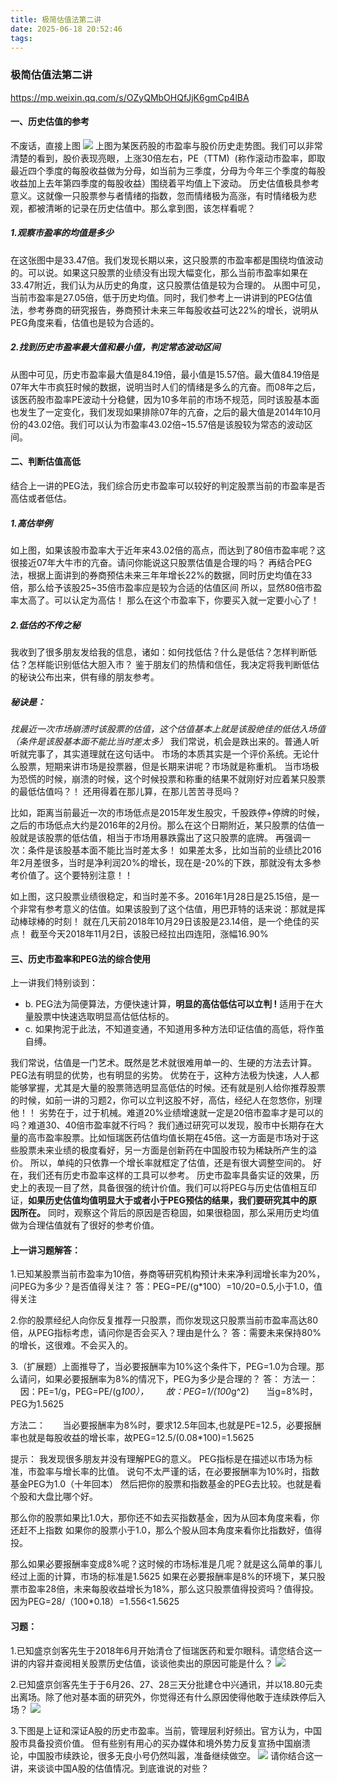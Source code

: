 ```yaml
---
title: 极简估值法第二讲
date: 2025-06-18 20:52:46
tags:
---
```

### 极简估值法第二讲
https://mp.weixin.qq.com/s/OZyQMbOHQfJjK6gmCp4lBA
#### 一、历史估值的参考
不废话，直接上图
![](./极简估值法第二讲/1.jpg)
上图为某医药股的市盈率与股价历史走势图。我们可以非常清楚的看到，股价表现亮眼，上涨30倍左右，PE（TTM)  (称作滚动市盈率，即取最近四个季度的每股收益做为分母，如当前为三季度，分母为今年三个季度的每股收益加上去年第四季度的每股收益）围绕着平均值上下波动。
历史估值极具参考意义。这就像一只股票参与者情绪的指数，忽而情绪极为高涨，有时情绪极为悲观，都被清晰的记录在历史估值中。那么拿到图，该怎样看呢？
##### 1.观察市盈率的均值是多少
在这张图中是33.47倍。我们发现长期以来，这只股票的市盈率都是围绕均值波动的。可以说。如果这只股票的业绩没有出现大幅变化，那么当前市盈率如果在33.47附近，我们认为从历史的角度，这只股票估值是较为合理的。
从图中可见，当前市盈率是27.05倍，低于历史均值。同时，我们参考上一讲讲到的PEG估值法，参考券商的研究报告，券商预计未来三年每股收益可达22%的增长，说明从PEG角度来看，估值也是较为合适的。
##### 2.找到历史市盈率最大值和最小值，判定常态波动区间
从图中可见，历史市盈率最大值是84.19倍，最小值是15.57倍。最大值84.19倍是07年大牛市疯狂时候的数据，说明当时人们的情绪是多么的亢奋。而08年之后，该医药股市盈率PE波动十分稳健，因为10多年前的市场不规范，同时该股基本面也发生了一定变化，我们发现如果排除07年的亢奋，之后的最大值是2014年10月份的43.02倍。我们可以认为市盈率43.02倍~15.57倍是该股较为常态的波动区间。
#### 二、判断估值高低
结合上一讲的PEG法，我们综合历史市盈率可以较好的判定股票当前的市盈率是否高估或者低估。
##### 1.高估举例
如上图，如果该股市盈率大于近年来43.02倍的高点，而达到了80倍市盈率呢？这很接近07年大牛市的亢奋。请问你能说这只股票估值是合理的吗？
再结合PEG法，根据上面讲到的券商预估未来三年年增长22%的数据，同时历史均值在33倍，那么给予该股25~35倍市盈率应是较为合适的估值区间
所以，显然80倍市盈率太高了。可以认定为高估！
那么在这个市盈率下，你要买入就一定要小心了！
##### 2.低估的不传之秘
我收到了很多朋友发给我的信息，诸如：如何找低估？什么是低估？怎样判断低估？怎样能识别低估大胆入市？
鉴于朋友们的热情和信任，我决定将我判断低估的秘诀公布出来，供有缘的朋友参考。
##### 秘诀是：
*找最近一次市场崩溃时该股票的估值，这个估值基本上就是该股绝佳的低估入场值（条件是该股基本面不能比当时差太多）*
我们常说，机会是跌出来的。普通人听听就完事了，其实道理就在这句话中。
市场的本质其实是一个评价系统。无论什么股票，短期来讲市场是投票器，但是长期来讲呢？市场就是称重机。
当市场极为恐慌的时候，崩溃的时候，这个时候投票和称重的结果不就刚好对应着某只股票的最低估值吗？！
还用得着在那儿算，在那儿苦苦寻觅吗？

比如，距离当前最近一次的市场低点是2015年发生股灾，千股跌停+停牌的时候，之后的市场低点大约是2016年的2月份。那么在这个日期附近，某只股票的估值一般就是该股票的低估值，相当于市场用暴跌露出了这只股票的底牌。
再强调一次：条件是该股基本面不能比当时差太多！
如果差太多，比如当前的业绩比2016年2月差很多，当时是净利润20%的增长，现在是-20%的下跌，那就没有太多参考价值了。这个要特别注意！！

如上图，这只股票业绩很稳定，和当时差不多。2016年1月28日是25.15倍，是一个非常有参考意义的估值。如果该股到了这个估值，用巴菲特的话来说：那就是挥动棒球棒的时刻！
就在几天前2018年10月29日该股是23.14倍，是一个绝佳的买点！
截至今天2018年11月2日，该股已经拉出四连阳，涨幅16.90%

#### 三、历史市盈率和PEG法的综合使用
上一讲我们特别谈到：
* b. PEG法为简便算法，方便快速计算，**明显的高估低估可以立判 !** 适用于在大量股票中快速选取明显高估低估标的。
* c. 如果拘泥于此法，不知道变通，不知道用多种方法印证估值的高低，将作茧自缚。

我们常说，估值是一门艺术。既然是艺术就很难用单一的、生硬的方法去计算。PEG法有明显的优势，也有明显的劣势。
优势在于，这种方法极为快速，人人都能够掌握，尤其是大量的股票筛选明显高低估的时候。还有就是别人给你推荐股票的时候，如前一讲的习题2，你可以立判这股不好，高估，经纪人在忽悠你，别理他！！
劣势在于，过于机械。难道20%业绩增速就一定是20倍市盈率才是可以的吗？难道30、40倍市盈率就不行吗？
我们通过研究可以发现，股市中长期存在大量的高市盈率股票。比如恒瑞医药估值均值长期在45倍。这一方面是市场对于这些股票未来业绩的极度看好，另一方面是创新药在中国股市较为稀缺所产生的溢价。
所以，单纯的只依靠一个增长率就框定了估值，还是有很大调整空间的。
好在，我们还有历史市盈率这样的工具可以参考。
历史市盈率具备实证的效果，历史上的表现一目了然，具备很强的统计价值。我们可以将PEG与历史估值相互印证，**如果历史估值均值明显大于或者小于PEG预估的结果，我们要研究其中的原因所在。**
同时，观察这个背后的原因是否稳固，如果很稳固，那么采用历史均值做为合理估值就有了很好的参考价值。

#### 上一讲习题解答：
1.已知某股票当前市盈率为10倍，券商等研究机构预计未来净利润增长率为20%，问PEG为多少？是否值得关注？
答：PEG=PE/(g*100）=10/20=0.5,小于1.0，值得关注

2.你的股票经纪人向你反复推荐一只股票，而你发现这只股票当前市盈率高达80倍，从PEG指标考虑，请问你是否会买入？理由是什么？
答：需要未来保持80%的增长，这很难。不会买入的。

3.（扩展题）上面推导了，当必要报酬率为10%这个条件下，PEG=1.0为合理。那么请问，如果必要报酬率为8%的情况下，PEG为多少是合理的？
答：
方法一：       
因：PE=1/g，PEG=PE/(g*100），       故：PEG=1/(100*g^2)       当g=8%时，PEG为1.5625

方法二：       
当必要报酬率为8%时，要求12.5年回本,也就是PE=12.5，必要报酬率也就是每股收益的增长率，故PEG=12.5/(0.08*100)=1.5625

提示：
我发现很多朋友并没有理解PEG的意义。
PEG指标是在描述以市场为标准，市盈率与增长率的比值。
说句不太严谨的话，在必要报酬率为10%时，指数基金PEG为1.0（十年回本）
然后把你的股票和指数基金的PEG去比较。也就是看个股和大盘比哪个好。

那么你的股票如果比1.0大，那你还不如去买指数基金，因为从回本角度来看，你还赶不上指数
如果你的股票小于1.0，那么个股从回本角度来看你比指数好，值得投。

那么如果必要报酬率变成8%呢？这时候的市场标准是几呢？就是这么简单的事儿经过上面的计算，市场的标准是1.5625
如果在必要报酬率是8%的环境下，某只股票市盈率28倍，未来每股收益增长为18%，那么这只股票值得投资吗？值得投。因为PEG=28/（100*0.18）=1.556<1.5625

#### 习题：
1.已知盛京剑客先生于2018年6月开始清仓了恒瑞医药和爱尔眼科。请您结合这一讲的内容并查阅相关股票历史估值，谈谈他卖出的原因可能是什么？
![](./极简估值法第二讲/2.jpg)

2.已知盛京剑客先生于于6月26、27、28三天分批建仓中兴通讯，并以18.80元卖出离场。除了他对基本面的研究外，你觉得还有什么原因使得他敢于连续跌停后入场？
![](./极简估值法第二讲/3.jpg)

3.下图是上证和深证A股的历史市盈率。当前，管理层利好频出。官方认为，中国股市具备投资价值。
但有些别有用心的买办媒体和境外势力反复宣扬中国崩溃论，中国股市续跌论，很多无良小号仍然叫嚣，准备继续做空。
![](./极简估值法第二讲/4.jpg)
请你结合这一讲，来谈谈中国A股的估值情况。到底谁说的对些？
